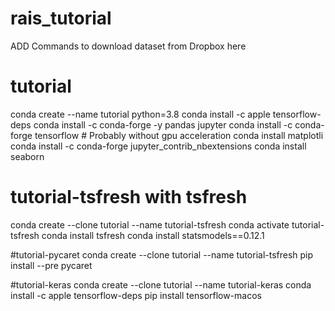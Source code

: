 # rais_tutorial

ADD Commands to download dataset from Dropbox here


# tutorial
conda create --name tutorial python=3.8
conda install -c apple tensorflow-deps
conda install -c conda-forge -y pandas jupyter
conda install -c conda-forge tensorflow            # Probably without gpu acceleration
conda install matplotli
conda install -c conda-forge jupyter_contrib_nbextensions
conda install seaborn


# tutorial-tsfresh with tsfresh 
conda create --clone tutorial --name tutorial-tsfresh
conda activate tutorial-tsfresh
conda install tsfresh
conda install statsmodels==0.12.1



#tutorial-pycaret
conda create --clone tutorial --name tutorial-tsfresh
pip install --pre pycaret


#tutorial-keras
conda create --clone tutorial --name tutorial-keras
conda install -c apple tensorflow-deps
pip install tensorflow-macos



